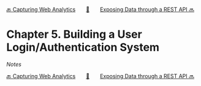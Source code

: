 [🔙 Capturing Web Analytics][previous-chapter]&nbsp;&nbsp;&nbsp;&nbsp;&nbsp;&nbsp;&nbsp;[🏡][readme]&nbsp;&nbsp;&nbsp;&nbsp;&nbsp;&nbsp;&nbsp;[Exposing Data through a REST API 🔜][upcoming-chapter]

# Chapter 5. Building a User Login/Authentication System

_Notes_

[🔙 Capturing Web Analytics][previous-chapter]&nbsp;&nbsp;&nbsp;&nbsp;&nbsp;&nbsp;&nbsp;[🏡][readme]&nbsp;&nbsp;&nbsp;&nbsp;&nbsp;&nbsp;&nbsp;[Exposing Data through a REST API 🔜][upcoming-chapter]

[readme]: README.md
[previous-chapter]: ch04-capturing-web-analytics.md
[upcoming-chapter]: ch06-exposing-data-through-a-rest-api.md